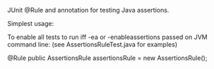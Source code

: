 JUnit @Rule and annotation for testing Java assertions.

Simplest usage:

To enable all tests to run iff -ea or -enableassertions passed on JVM command line:
(see AssertionsRuleTest.java for examples)

@Rule
public AssertionsRule assertionsRule = new AssertionsRule();


